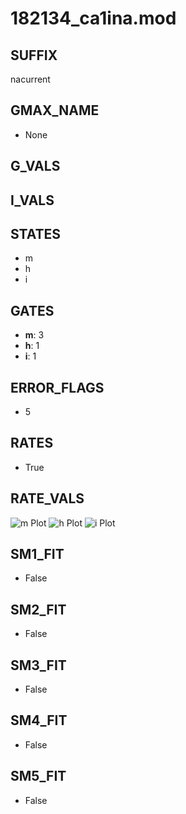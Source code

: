 # 182134_ca1ina.mod

## SUFFIX

nacurrent

## GMAX_NAME

- None

## G_VALS


## I_VALS


## STATES

- m
- h
- i

## GATES

- **m**: 3
- **h**: 1
- **i**: 1

## ERROR_FLAGS

- 5

## RATES

- True

## RATE_VALS

![m Plot](/Users/pbozelos/Dropbox/icg-Chai-Panos/supermodels/output_markdown_files/Na/182134_ca1ina.mod/images/m.png)
![h Plot](/Users/pbozelos/Dropbox/icg-Chai-Panos/supermodels/output_markdown_files/Na/182134_ca1ina.mod/images/h.png)
![i Plot](/Users/pbozelos/Dropbox/icg-Chai-Panos/supermodels/output_markdown_files/Na/182134_ca1ina.mod/images/i.png)

## SM1_FIT

- False

## SM2_FIT

- False

## SM3_FIT

- False

## SM4_FIT

- False

## SM5_FIT

- False

